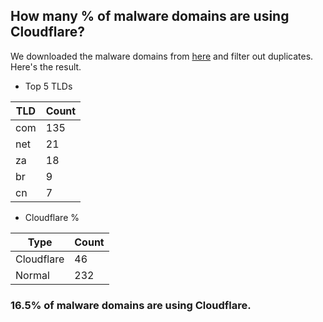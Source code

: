## How many % of malware domains are using Cloudflare?


We downloaded the malware domains from [here](https://urlhaus.abuse.ch) and filter out duplicates.
Here's the result.


[//]: # (start replacement)


- Top 5 TLDs

| TLD | Count |
| --- | --- |
| com | 135 |
| net | 21 |
| za | 18 |
| br | 9 |
| cn | 7 |


- Cloudflare %

| Type | Count |
| --- | --- |
| Cloudflare | 46 |
| Normal | 232 |


### 16.5% of malware domains are using Cloudflare.